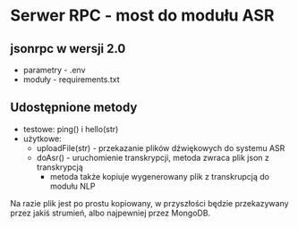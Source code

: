 # Serwer RPC - most do modułu ASR
## jsonrpc w wersji 2.0
- parametry - .env
- moduły - requirements.txt

## Udostępnione metody
- testowe: ping() i hello(str)
- użytkowe:
    - uploadFile(str) - przekazanie plików dźwiękowych do systemu ASR
    - doAsr() - uruchomienie transkrypcji, metoda zwraca plik json z transkrypcją
        - metoda także kopiuje wygenerowany plik z transkrupcją do modułu NLP  

Na razie plik jest po prostu kopiowany, w przyszłości będzie przekazywany przez jakiś strumień, albo najpewniej przez MongoDB.